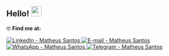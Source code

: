 ## Hello! <img src="https://raw.githubusercontent.com/iampavangandhi/iampavangandhi/master/gifs/Hi.gif" width="27" height="27"/>

🤓 **Find me at:**
<p>
<a href="https://www.linkedin.com/in/matheus-sdo/">
  <img alt="LinkedIn - Matheus Santos" src="https://img.shields.io/badge/-Matheus--sdo-0A66C2?style=flat-square&logo=Linkedin&logoColor=white&link=https://www.linkedin.com/in/matheus-sdo/"/>
</a>

<a href="mailto:matheussantos.it@outlook.com">
  <img alt="E-mail - Matheus Santos" src="https://img.shields.io/badge/-matheussantos.it@outlook.com-0078D4?style=flat-square&logo=Mail.Ru&logoColor=white&link=mailto:matheussantos.it@outlook.com"/>
</a>

<a href="https://wa.me/5519983973633">
  <img alt="WhatsApp - Matheus Santos" src="https://img.shields.io/badge/-WhatsApp-25D366?style=flat-square&logo=WhatsApp&logoColor=white&link=https://wa.me/5519983973633"/>
</a>

<a href="https://t.me/matheus_sdo">
  <img alt="Telegram - Matheus Santos" src="https://img.shields.io/badge/-Telegram-26A5E4?style=flat-square&logo=Telegram&logoColor=white&link=https://t.me/matheus_sdo"/>
</a>
</p>

<!--
**matheus-sdo/matheus-sdo** is a ✨ _special_ ✨ repository because its `README.md` (this file) appears on your GitHub profile.

Here are some ideas to get you started:

- 🔭 I’m currently working on ...
- 🌱 I’m currently learning ...
- 👯 I’m looking to collaborate on ...
- 🤔 I’m looking for help with ...
- 💬 Ask me about ...
- 📫 How to reach me: ...
- 😄 Pronouns: ...
- ⚡ Fun fact: ...
-->
